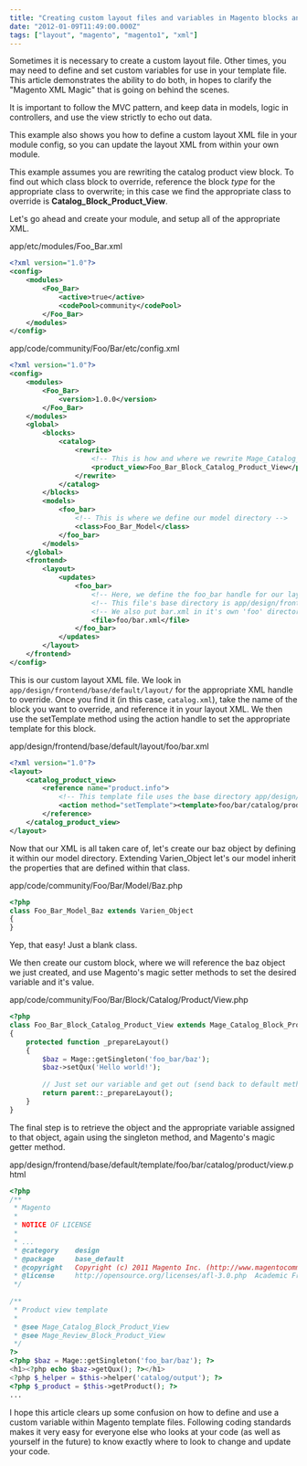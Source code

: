 ```yaml
---
title: "Creating custom layout files and variables in Magento blocks and templates"
date: "2012-01-09T11:49:00.000Z"
tags: ["layout", "magento", "magento1", "xml"]
---
```


Sometimes it is necessary to create a custom layout file. Other times, you may need to define and set custom variables for use in your template file. This article demonstrates the ability to do both, in hopes to clarify the "Magento XML Magic" that is going on behind the scenes.

It is important to follow the MVC pattern, and keep data in models, logic in controllers, and use the view strictly to echo out data.

This example also shows you how to define a custom layout XML file in your module config, so you can update the layout XML from within your own module.

This example assumes you are rewriting the catalog product view block. To find out which class block to override, reference the block *type* for the appropriate class to overwrite; in this case we find the appropriate class to override is **Catalog\_Block\_Product\_View**.

Let's go ahead and create your module, and setup all of the appropriate XML.

<div class="gatsby-code-title">app/etc/modules/Foo_Bar.xml</div>

```xml
<?xml version="1.0"?>
<config>
    <modules>
        <Foo_Bar>
            <active>true</active>
            <codePool>community</codePool>
        </Foo_Bar>
    </modules>
</config>
```

<div class="gatsby-code-title">app/code/community/Foo/Bar/etc/config.xml</div>

```xml
<?xml version="1.0"?>
<config>
    <modules>
        <Foo_Bar>
            <version>1.0.0</version>
        </Foo_Bar>
    </modules>
    <global>
        <blocks>
            <catalog>
                <rewrite>
                    <!-- This is how and where we rewrite Mage_Catalog_Product_View -->
                    <product_view>Foo_Bar_Block_Catalog_Product_View</product_view>
                </rewrite>
            </catalog>
        </blocks>
        <models>
            <foo_bar>
                <!-- This is where we define our model directory -->
                <class>Foo_Bar_Model</class>
            </foo_bar>
        </models>
    </global>
    <frontend>
        <layout>
            <updates>
                <foo_bar>
                    <!-- Here, we define the foo_bar handle for our layout update XML -->
                    <!-- This file's base directory is app/design/frontend/base/default/layout -->
                    <!-- We also put bar.xml in it's own 'foo' directory to separate our code from core -->
                    <file>foo/bar.xml</file>
                </foo_bar>
            </updates>
        </layout>
    </frontend>
</config>
```

This is our custom layout XML file. We look in `app/design/frontend/base/default/layout/` for the appropriate XML handle to override. Once you find it (in this case, `catalog.xml`), take the name of the block you want to override, and reference it in your layout XML. We then use the setTemplate method using the action handle to set the appropriate template for this block.

<div class="gatsby-code-title">app/design/frontend/base/default/layout/foo/bar.xml</div>

```xml
<?xml version="1.0"?>
<layout>
    <catalog_product_view>
        <reference name="product.info">
            <!-- This template file uses the base directory app/design/frontend/base/default/template -->
            <action method="setTemplate"><template>foo/bar/catalog/product/view.phtml</template></action>
        </reference>
    </catalog_product_view>
</layout>
```

Now that our XML is all taken care of, let's create our baz object by defining it within our model directory. Extending Varien_Object let's our model inherit the properties that are defined within that class.

<div class="gatsby-code-title">app/code/community/Foo/Bar/Model/Baz.php</div>

```php
<?php
class Foo_Bar_Model_Baz extends Varien_Object
{
}
```

Yep, that easy! Just a blank class.

We then create our custom block, where we will reference the baz object we just created, and use Magento's magic setter methods to set the desired variable and it's value.

<div class="gatsby-code-title">app/code/community/Foo/Bar/Block/Catalog/Product/View.php</div>

```php
<?php
class Foo_Bar_Block_Catalog_Product_View extends Mage_Catalog_Block_Product_View
{
    protected function _prepareLayout()
    {
        $baz = Mage::getSingleton('foo_bar/baz');
        $baz->setQux('Hello world!');
         
        // Just set our variable and get out (send back to default method)
        return parent::_prepareLayout();
    }
}
```

The final step is to retrieve the object and the appropriate variable assigned to that object, again using the singleton method, and Magento's magic getter method.

<div class="gatsby-code-title">app/design/frontend/base/default/template/foo/bar/catalog/product/view.phtml</div>

```php
<?php
/**
 * Magento
 *
 * NOTICE OF LICENSE
 *
 * ...
 * @category    design
 * @package     base_default
 * @copyright   Copyright (c) 2011 Magento Inc. (http://www.magentocommerce.com)
 * @license     http://opensource.org/licenses/afl-3.0.php  Academic Free License (AFL 3.0)
 */
 
/**
 * Product view template
 *
 * @see Mage_Catalog_Block_Product_View
 * @see Mage_Review_Block_Product_View
 */
?>
<?php $baz = Mage::getSingleton('foo_bar/baz'); ?>
<h1><?php echo $baz->getQux(); ?></h1>
<?php $_helper = $this->helper('catalog/output'); ?>
<?php $_product = $this->getProduct(); ?>
...
```

I hope this article clears up some confusion on how to define and use a custom variable within Magento template files. Following coding standards makes it very easy for everyone else who looks at your code (as well as yourself in the future) to know exactly where to look to change and update your code.
